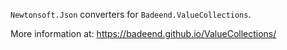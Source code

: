 
`Newtonsoft.Json` converters for `Badeend.ValueCollections`.

More information at: https://badeend.github.io/ValueCollections/